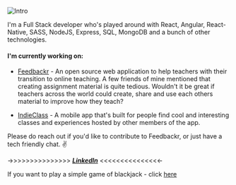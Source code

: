 ![Intro](https://media.giphy.com/media/QXUc28aPXHKIJxXs80/giphy.gif)

I'm a Full Stack developer who's played around with React, Angular, React-Native, SASS, NodeJS, Express, SQL, MongoDB and a bunch of other technologies.

#### I'm currently working on:
- [Feedbackr](https://github.com/RushabhM2/feedbackr) - An open source web application to help teachers with their transition to online teaching. A few friends of mine mentioned that creating assignment material is quite tedious. Wouldn't it be great if teachers across the world could create, share and use each others material to improve how they teach?

- [IndieClass](https://github.com/chamley/indieclass) - A mobile app that's built for people find cool and interesting classes and experiences hosted by other members of the app.

Please do reach out if you'd like to contribute to Feedbackr, or just have a tech friendly chat. ✌️

 ->>>>>>>>>>>>>>>  ***[LinkedIn](https://www.linkedin.com/in/rushabhm2/)***  <<<<<<<<<<<<<<<-

If you want to play a simple game of blackjack - click [here](https://blackjack-11.herokuapp.com/)
